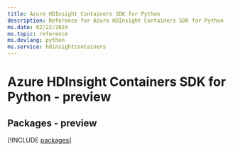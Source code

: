 ```yaml
---
title: Azure HDInsight Containers SDK for Python
description: Reference for Azure HDInsight Containers SDK for Python
ms.date: 02/22/2024
ms.topic: reference
ms.devlang: python
ms.service: hdinsightcontainers
---
```

# Azure HDInsight Containers SDK for Python - preview
## Packages - preview
[!INCLUDE [packages](hdinsight-containers-index.md)]